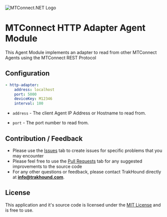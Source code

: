 ![MTConnect.NET Logo](https://raw.githubusercontent.com/TrakHound/MTConnect.NET/master/img/mtconnect-net-03-md.png) 

# MTConnect HTTP Adapter Agent Module
This Agent Module implements an adapter to read from other MTConnect Agents using the MTConnect REST Protocol

## Configuration
```yaml
- http-adapter:
    address: localhost
    port: 5000
    deviceKey: M12346
    interval: 100
```

* `address` - The client Agent IP Address or Hostname to read from.

* `port` - The port number to read from.


## Contribution / Feedback
- Please use the [Issues](https://github.com/TrakHound/MTConnect.NET/issues) tab to create issues for specific problems that you may encounter 
- Please feel free to use the [Pull Requests](https://github.com/TrakHound/MTConnect.NET/pulls) tab for any suggested improvements to the source code
- For any other questions or feedback, please contact TrakHound directly at **info@trakhound.com**.

## License
This application and it's source code is licensed under the [MIT License](https://choosealicense.com/licenses/mit/) and is free to use.
